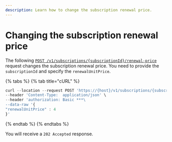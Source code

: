 ```yaml
---
description: Learn how to change the subscription renewal price.
---
```


# Changing the subscription renewal price

The following [`POST /v1/subscriptions/{subscriptionId}/renewal-price`](https://www.digitalriver.com/docs/commerce-api-reference/#operation/changeSubscriptionRenewalPrice) request changes the subscription renewal price. You need to provide the `subscriptionId` and specify the `renewalUnitPrice`.

{% tabs %}
{% tab title="cURL" %}
```javascript
curl --location --request POST 'https://{host}/v1/subscriptions/{subscriptionId}/renewal-price' \
--header 'Content-Type:  application/json' \
--header 'authorization: Basic ***\
--data-raw '{    
"renewalUnitPrice" : 4
}'
```
{% endtab %}
{% endtabs %}

You will receive a `202 Accepted` response.
